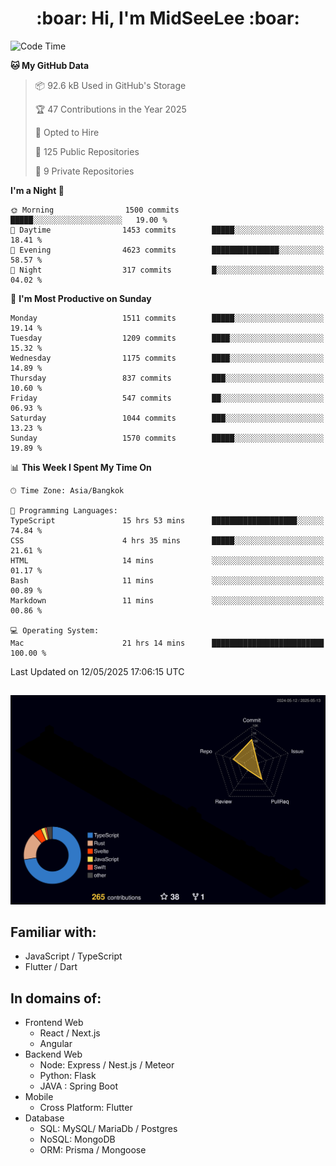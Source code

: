 <h1 align="center"> :boar: Hi, I'm MidSeeLee :boar:</h1>
 
<!--START_SECTION:waka-->
![Code Time](http://img.shields.io/badge/Code%20Time-2%2C882%20hrs%203%20mins-blue)

**🐱 My GitHub Data** 

> 📦 92.6 kB Used in GitHub's Storage 
 > 
> 🏆 47 Contributions in the Year 2025
 > 
> 💼 Opted to Hire
 > 
> 📜 125 Public Repositories 
 > 
> 🔑 9 Private Repositories 
 > 
**I'm a Night 🦉** 

```text
🌞 Morning                1500 commits        █████░░░░░░░░░░░░░░░░░░░░   19.00 % 
🌆 Daytime                1453 commits        █████░░░░░░░░░░░░░░░░░░░░   18.41 % 
🌃 Evening                4623 commits        ███████████████░░░░░░░░░░   58.57 % 
🌙 Night                  317 commits         █░░░░░░░░░░░░░░░░░░░░░░░░   04.02 % 
```
📅 **I'm Most Productive on Sunday** 

```text
Monday                   1511 commits        █████░░░░░░░░░░░░░░░░░░░░   19.14 % 
Tuesday                  1209 commits        ████░░░░░░░░░░░░░░░░░░░░░   15.32 % 
Wednesday                1175 commits        ████░░░░░░░░░░░░░░░░░░░░░   14.89 % 
Thursday                 837 commits         ███░░░░░░░░░░░░░░░░░░░░░░   10.60 % 
Friday                   547 commits         ██░░░░░░░░░░░░░░░░░░░░░░░   06.93 % 
Saturday                 1044 commits        ███░░░░░░░░░░░░░░░░░░░░░░   13.23 % 
Sunday                   1570 commits        █████░░░░░░░░░░░░░░░░░░░░   19.89 % 
```


📊 **This Week I Spent My Time On** 

```text
🕑︎ Time Zone: Asia/Bangkok

💬 Programming Languages: 
TypeScript               15 hrs 53 mins      ███████████████████░░░░░░   74.84 % 
CSS                      4 hrs 35 mins       █████░░░░░░░░░░░░░░░░░░░░   21.61 % 
HTML                     14 mins             ░░░░░░░░░░░░░░░░░░░░░░░░░   01.17 % 
Bash                     11 mins             ░░░░░░░░░░░░░░░░░░░░░░░░░   00.89 % 
Markdown                 11 mins             ░░░░░░░░░░░░░░░░░░░░░░░░░   00.86 % 

💻 Operating System: 
Mac                      21 hrs 14 mins      █████████████████████████   100.00 % 
```


 Last Updated on 12/05/2025 17:06:15 UTC
<!--END_SECTION:waka-->

##

![](./profile-3d-contrib/profile-night-rainbow.svg)

## Familiar with:
- JavaScript / TypeScript
- Flutter / Dart

## In domains of:
- Frontend Web
  - React / Next.js
  - Angular
- Backend Web
  - Node: Express / Nest.js / Meteor
  - Python: Flask
  - JAVA : Spring Boot
- Mobile
  - Cross Platform: Flutter
- Database
  - SQL: MySQL/ MariaDb / Postgres
  - NoSQL: MongoDB
  - ORM: Prisma / Mongoose
